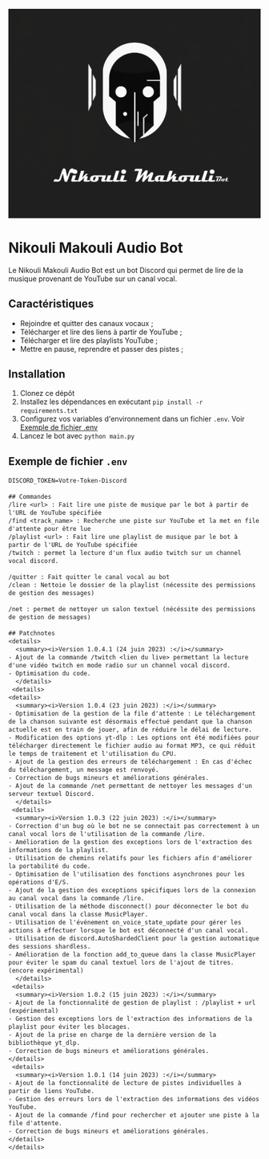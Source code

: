 ![Cover](https://github.com/Lumantis/BotAudio/blob/bugged-do-not-use-master/NikouliMakouli.png)

# Nikouli Makouli Audio Bot

Le Nikouli Makouli Audio Bot est un bot Discord qui permet de lire de la musique provenant de YouTube sur un canal vocal.

## Caractéristiques
* Rejoindre et quitter des canaux vocaux ;
* Télécharger et lire des liens à partir de YouTube ;
* Télécharger et lire des playlists YouTube ;
* Mettre en pause, reprendre et passer des pistes ;

## Installation
1. Clonez ce dépôt
2. Installez les dépendances en exécutant `pip install -r requirements.txt`
3. Configurez vos variables d'environnement dans un fichier `.env`. Voir [Exemple de fichier .env](#exemple-de-fichier-env)
4. Lancez le bot avec `python main.py`

## Exemple de fichier `.env`
```env
DISCORD_TOKEN=Votre-Token-Discord

## Commandes
/lire <url> : Fait lire une piste de musique par le bot à partir de l'URL de YouTube spécifiée
/find <track_name> : Recherche une piste sur YouTube et la met en file d'attente pour être lue
/playlist <url> : Fait lire une playlist de musique par le bot à partir de l'URL de YouTube spécifiée
/twitch : permet la lecture d'un flux audio twitch sur un channel vocal discord.

/quitter : Fait quitter le canal vocal au bot
/clean : Nettoie le dossier de la playlist (nécessite des permissions de gestion des messages)

/net : permet de nettoyer un salon textuel (nécéssite des permissions de gestion de messages)

## Patchnotes
<details> 
  <summary><i>Version 1.0.4.1 (24 juin 2023) :</i></summary>
- Ajout de la commande /twitch <lien du live> permettant la lecture d'une vidéo twitch en mode radio sur un channel vocal discord.
- Optimisation du code.
  </details>
 <details> 
<details> 
  <summary><i>Version 1.0.4 (23 juin 2023) :</i></summary>
- Optimisation de la gestion de la file d'attente : Le téléchargement de la chanson suivante est désormais effectué pendant que la chanson actuelle est en train de jouer, afin de réduire le délai de lecture.
- Modification des options yt-dlp : Les options ont été modifiées pour télécharger directement le fichier audio au format MP3, ce qui réduit le temps de traitement et l'utilisation du CPU.
- Ajout de la gestion des erreurs de téléchargement : En cas d'échec du téléchargement, un message est renvoyé.
- Correction de bugs mineurs et améliorations générales.
- Ajout de la commande /net permettant de nettoyer les messages d'un serveur textuel Discord.
  </details>
 <details> 
  <summary><i>Version 1.0.3 (22 juin 2023) :</i></summary>
- Correction d'un bug où le bot ne se connectait pas correctement à un canal vocal lors de l'utilisation de la commande /lire.
- Amélioration de la gestion des exceptions lors de l'extraction des informations de la playlist.
- Utilisation de chemins relatifs pour les fichiers afin d'améliorer la portabilité du code.
- Optimisation de l'utilisation des fonctions asynchrones pour les opérations d'E/S.
- Ajout de la gestion des exceptions spécifiques lors de la connexion au canal vocal dans la commande /lire.
- Utilisation de la méthode disconnect() pour déconnecter le bot du canal vocal dans la classe MusicPlayer.
- Utilisation de l'événement on_voice_state_update pour gérer les actions à effectuer lorsque le bot est déconnecté d'un canal vocal.
- Utilisation de discord.AutoShardedClient pour la gestion automatique des sessions shardless.
- Amélioration de la fonction add_to_queue dans la classe MusicPlayer pour éviter le spam du canal textuel lors de l'ajout de titres. (encore expérimental)
  </details>
 <details> 
  <summary><i>Version 1.0.2 (15 juin 2023) :</i></summary>
- Ajout de la fonctionnalité de gestion de playlist : /playlist + url (expérimental)
- Gestion des exceptions lors de l'extraction des informations de la playlist pour éviter les blocages.
- Ajout de la prise en charge de la dernière version de la bibliothèque yt_dlp.
- Correction de bugs mineurs et améliorations générales.
</details>
 <details> 
  <summary><i>Version 1.0.1 (14 juin 2023) :</i></summary>
- Ajout de la fonctionnalité de lecture de pistes individuelles à partir de liens YouTube.
- Gestion des erreurs lors de l'extraction des informations des vidéos YouTube.
- Ajout de la commande /find pour rechercher et ajouter une piste à la file d'attente.
- Correction de bugs mineurs et améliorations générales.
</details>
</details>
